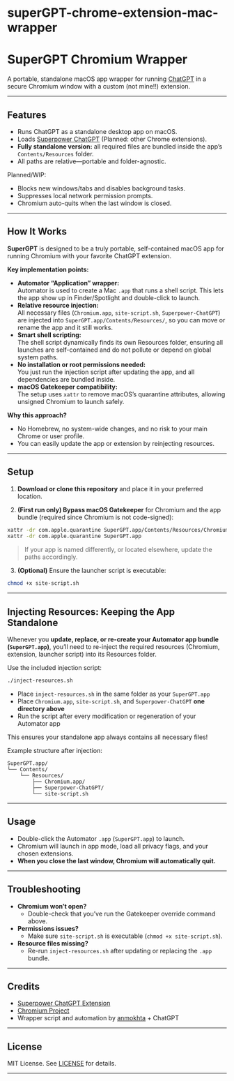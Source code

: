 # superGPT-chrome-extension-mac-wrapper
# SuperGPT Chromium Wrapper

A portable, standalone macOS app wrapper for running [ChatGPT](https://chatgpt.com/) in a secure Chromium window with a custom (not mine!!) extension.

---

## Features

- Runs ChatGPT as a standalone desktop app on macOS.
- Loads [Superpower ChatGPT](https://github.com/saeedezzati/superpower-chatgpt) (Planned: other Chrome extensions).
- **Fully standalone version:** all required files are bundled inside the app’s `Contents/Resources` folder.
- All paths are relative—portable and folder-agnostic.

Planned/WIP:
- Blocks new windows/tabs and disables background tasks.
- Suppresses local network permission prompts.
- Chromium auto-quits when the last window is closed.

---

## How It Works

**SuperGPT** is designed to be a truly portable, self-contained macOS app for running Chromium with your favorite ChatGPT extension.

**Key implementation points:**
- **Automator “Application” wrapper:**  
  Automator is used to create a Mac `.app` that runs a shell script. This lets the app show up in Finder/Spotlight and double-click to launch.
- **Relative resource injection:**  
  All necessary files (`Chromium.app`, `site-script.sh`, `Superpower-ChatGPT`) are injected into `SuperGPT.app/Contents/Resources/`, so you can move or rename the app and it still works.
- **Smart shell scripting:**  
  The shell script dynamically finds its own Resources folder, ensuring all launches are self-contained and do not pollute or depend on global system paths.
- **No installation or root permissions needed:**  
  You just run the injection script after updating the app, and all dependencies are bundled inside.
- **macOS Gatekeeper compatibility:**  
  The setup uses `xattr` to remove macOS’s quarantine attributes, allowing unsigned Chromium to launch safely.

**Why this approach?**
- No Homebrew, no system-wide changes, and no risk to your main Chrome or user profile.
- You can easily update the app or extension by reinjecting resources.

---

## Setup

1. **Download or clone this repository** and place it in your preferred location.

2. **(First run only) Bypass macOS Gatekeeper** for Chromium and the app bundle (required since Chromium is not code-signed):

```sh
xattr -dr com.apple.quarantine SuperGPT.app/Contents/Resources/Chromium.app
xattr -dr com.apple.quarantine SuperGPT.app
```
> If your app is named differently, or located elsewhere, update the paths accordingly.

3. **(Optional)** Ensure the launcher script is executable:
```sh
chmod +x site-script.sh
```

---

## Injecting Resources: Keeping the App Standalone

Whenever you **update, replace, or re-create your Automator app bundle (`SuperGPT.app`)**, you’ll need to re-inject the required resources (Chromium, extension, launcher script) into its Resources folder.

Use the included injection script:

```sh
./inject-resources.sh
```

- Place `inject-resources.sh` in the same folder as your `SuperGPT.app`
- Place `Chromium.app`, `site-script.sh`, and `Superpower-ChatGPT` **one directory above**
- Run the script after every modification or regeneration of your Automator app

This ensures your standalone app always contains all necessary files!

Example structure after injection:

```
SuperGPT.app/
└── Contents/
    └── Resources/
        ├── Chromium.app/
        ├── Superpower-ChatGPT/
        └── site-script.sh
```

---

## Usage

- Double-click the Automator `.app` (`SuperGPT.app`) to launch.
- Chromium will launch in app mode, load all privacy flags, and your chosen extensions.
- **When you close the last window, Chromium will automatically quit.**

---

## Troubleshooting

- **Chromium won’t open?**
    - Double-check that you’ve run the Gatekeeper override command above.
- **Permissions issues?**
    - Make sure `site-script.sh` is executable (`chmod +x site-script.sh`).
- **Resource files missing?**
    - Re-run `inject-resources.sh` after updating or replacing the `.app` bundle.

---

## Credits

- [Superpower ChatGPT Extension](https://github.com/saeedezzati/superpower-chatgpt)
- [Chromium Project](https://www.chromium.org/)
- Wrapper script and automation by [anmokhta](https://github.com/anmokhta) + ChatGPT

---

## License

MIT License. See [LICENSE](LICENSE) for details.

---